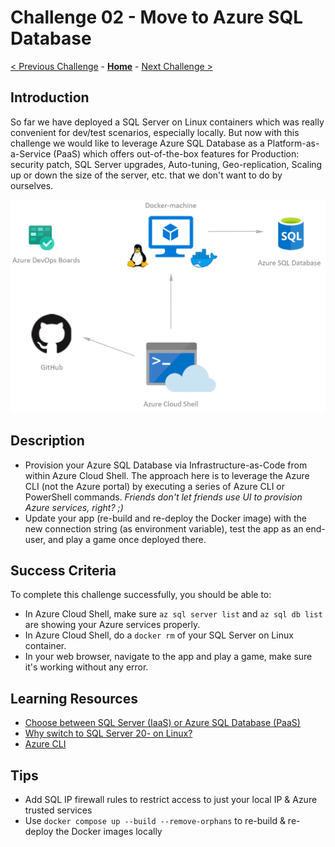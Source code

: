 # Challenge 02 - Move to Azure SQL Database

[< Previous Challenge](./Challenge-01.md) - **[Home](../README.md)** - [Next Challenge >](./Challenge-03.md)

## Introduction

So far we have deployed a SQL Server on Linux containers which was really convenient for dev/test scenarios, especially locally. But now with this challenge we would like to leverage Azure SQL Database as a Platform-as-a-Service (PaaS) which offers out-of-the-box features for Production: security patch, SQL Server upgrades, Auto-tuning, Geo-replication, Scaling up or down the size of the server, etc. that we don't want to do by ourselves.

![Move to Azure SQL Database](../images/MoveToAzureSql.png)

## Description

- Provision your Azure SQL Database via Infrastructure-as-Code from within Azure Cloud Shell. The approach here is to leverage the Azure CLI (not the Azure portal) by executing a series of Azure CLI or PowerShell commands. _Friends don't let friends use UI to provision Azure services, right? ;)_
- Update your app (re-build and re-deploy the Docker image) with the new connection string (as environment variable), test the app as an end-user, and play a game once deployed there.

## Success Criteria

To complete this challenge successfully, you should be able to:

- In Azure Cloud Shell, make sure `az sql server list` and `az sql db list` are showing your Azure services properly.
- In Azure Cloud Shell, do a `docker rm` of your SQL Server on Linux container.
- In your web browser, navigate to the app and play a game, make sure it's working without any error.

## Learning Resources

- [Choose between SQL Server (IaaS) or Azure SQL Database (PaaS)](https://docs.microsoft.com/en-us/azure/sql-database/sql-database-paas-vs-sql-server-iaas)
- [Why switch to SQL Server 20- on Linux?](https://info.microsoft.com/top-six-reasons-companies-make-the-move-to-sql-server-2017-register.html)
- [Azure CLI](https://docs.microsoft.com/en-us/cli/azure)

## Tips

- Add SQL IP firewall rules to restrict access to just your local IP & Azure trusted services
- Use `docker compose up --build --remove-orphans` to re-build & re-deploy the Docker images locally
